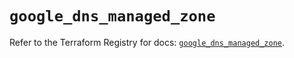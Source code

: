 # `google_dns_managed_zone`

Refer to the Terraform Registry for docs: [`google_dns_managed_zone`](https://registry.terraform.io/providers/hashicorp/google/6.49.0/docs/resources/dns_managed_zone).
